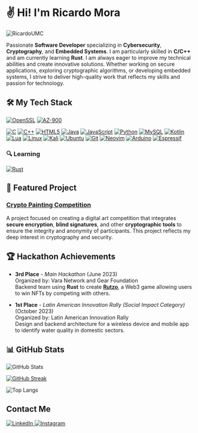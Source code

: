 # ✌️ Hi! I'm **Ricardo Mora**

<p align="left"> <img src="https://komarev.com/ghpvc/?username=RicardoUMC&label=Views&color=0e75b6&style=flat" alt="RicardoUMC" /> </p>

Passionate **Software Developer** specializing in **Cybersecurity**, **Cryptography**, and **Embedded Systems**. I am particularly skilled in **C/C++** and am currently learning **Rust**. I am always eager to improve my technical abilities and create innovative solutions. Whether working on secure applications, exploring cryptographic algorithms, or developing embedded systems, I strive to deliver high-quality work that reflects my skills and passion for technology.

## 🛠️ My Tech Stack

[![OpenSSL](https://img.shields.io/badge/Library-OpenSSL-FF5C39?style=flat&logo=openssl&logoColor=white)](https://openssl-library.org/)
[![AZ-900](https://img.shields.io/badge/Certification-AZ--900-blue?style=flat&logo=microsoft)](https://learn.microsoft.com/en-us/certifications/azure-fundamentals/)

[![C](https://img.shields.io/badge/c-%2300599C.svg?style=for-the-badge&logo=c&logoColor=white)](https://en.wikipedia.org/wiki/C_(programming_language))
[![C++](https://img.shields.io/badge/c++-%2300599C.svg?style=for-the-badge&logo=c%2B%2B&logoColor=white)](https://en.wikipedia.org/wiki/C%2B%2B)
[![HTML5](https://img.shields.io/badge/html5-%23E34F26.svg?style=for-the-badge&logo=html5&logoColor=white)](https://developer.mozilla.org/en-US/docs/Web/HTML)
[![Java](https://img.shields.io/badge/java-%23ED8B00.svg?style=for-the-badge&logo=openjdk&logoColor=white)](https://www.java.com/)
[![JavaScript](https://img.shields.io/badge/javascript-%23323330.svg?style=for-the-badge&logo=javascript&logoColor=%23F7DF1E)](https://developer.mozilla.org/en-US/docs/Web/JavaScript)
[![Python](https://img.shields.io/badge/python-3670A0?style=for-the-badge&logo=python&logoColor=ffdd54)](https://www.python.org/)
[![MySQL](https://img.shields.io/badge/mysql-4479A1.svg?style=for-the-badge&logo=mysql&logoColor=white)](https://www.mysql.com/)
[![Kotlin](https://img.shields.io/badge/kotlin-%237F52FF.svg?style=for-the-badge&logo=kotlin&logoColor=white)](https://kotlinlang.org/)
[![Lua](https://img.shields.io/badge/lua-%232C2D72.svg?style=for-the-badge&logo=lua&logoColor=white)](https://www.lua.org/)
[![Linux](https://img.shields.io/badge/Linux-FCC624?style=for-the-badge&logo=linux&logoColor=black)](https://www.linux.org/)
[![Kali](https://img.shields.io/badge/Kali-268BEE?style=for-the-badge&logo=kalilinux&logoColor=white)](https://www.kali.org/)
[![Ubuntu](https://img.shields.io/badge/Ubuntu-E95420?style=for-the-badge&logo=ubuntu&logoColor=white)](https://ubuntu.com/)
[![Git](https://img.shields.io/badge/git-%23F05033.svg?style=for-the-badge&logo=git&logoColor=white)](https://git-scm.com/)
[![Neovim](https://img.shields.io/badge/NeoVim-%2357A143.svg?&style=for-the-badge&logo=neovim&logoColor=white)](https://neovim.io/)
[![Arduino](https://img.shields.io/badge/-Arduino-00979D?style=for-the-badge&logo=Arduino&logoColor=white)](https://www.arduino.cc/)
[![Espressif](https://img.shields.io/badge/espressif-E7352C.svg?style=for-the-badge&logo=espressif&logoColor=white)](https://www.espressif.com/)

### 🔍 Learning

[![Rust](https://img.shields.io/badge/rust-%23000000.svg?style=for-the-badge&logo=rust&logoColor=white)](https://www.rust-lang.org/)

## 🌟 Featured Project

### [**Crypto Painting Competition**](https://github.com/RicardoUMC/Crypto-Painting-Competition)

A project focused on creating a digital art competition that integrates **secure encryption**, **blind signatures**, and other **cryptographic tools** to ensure the integrity and anonymity of participants. This project reflects my deep interest in cryptography and security.

## 🏆 Hackathon Achievements

- **3rd Place** - *Main Hackathon* (June 2023)  
  Organized by: Vara Network and Gear Foundation  
  Backend team using **Rust** to create [**Rutzo**](https://github.com/Rustizados/Rutzo), a Web3 game allowing users to win NFTs by competing with others.

- **1st Place** - *Latin American Innovation Rally (Social Impact Category)* (October 2023)  
  Organized by: Latin American Innovation Rally  
  Design and backend architecture for a wireless device and mobile app to identify water quality in domestic sectors.
  
## 📊 GitHub Stats

![GitHub Stats](https://github-readme-stats.vercel.app/api?username=RicardoUMC&show_icons=true&hide_title=true&count_private=true&theme=tokyonight&hide_border=true)

[![GitHub Streak](https://nirzak-streak-stats.vercel.app?user=RicardoUMC&theme=tokyonight&hide_border=true)](https://git.io/streak-stats)

![Top Langs](https://github-readme-stats.vercel.app/api/top-langs/?username=RicardoUMC&layout=compact&theme=tokyonight&hide_border=true)

## Contact Me

<a href="https://www.linkedin.com/in/ricardoumc/">
  <img src="https://img.shields.io/badge/linkedin-%230077B5.svg?style=for-the-badge&logo=linkedin&logoColor=white" alt="LinkedIn" />
</a>
<a href="https://www.instagram.com/_ricardo.mora_/">
  <img src="https://img.shields.io/badge/Instagram-%23E4405F.svg?style=for-the-badge&logo=Instagram&logoColor=white" alt="Instagram" />
</a>

